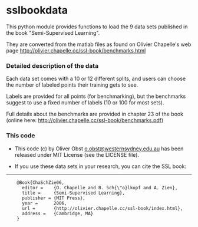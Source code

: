 # sslbookdata #

This python module provides functions to load the 9 data sets published in the book "Semi-Supervised Learning".

They are converted from the matlab files as found on Olivier Chapelle's web page
http://olivier.chapelle.cc/ssl-book/benchmarks.html

### Detailed description of the data ###

Each data set comes with a 10 or 12 different splits, and users can
choose the number of labeled points their training gets to see.

Labels are provided for all points (for benchmarking), but the
benchmarks suggest to use a fixed number of labels (10 or 100 for most
sets).

Full details about the benchmarks are provided in chapter 23 of the book
(online here: http://olivier.chapelle.cc/ssl-book/benchmarks.pdf)

### This code ###

* This code (c) by Oliver Obst <o.obst@westernsydney.edu.au>
  has been released under MIT License (see the LICENSE file).

* If you use these data sets in your research, you can cite the SSL book:

---
```
    @Book{ChaSchZie06,
      editor =	  {O. Chapelle and B. Sch{\"o}lkopf and A. Zien},
      title = 	  {Semi-Supervised Learning},
      publisher = {MIT Press},
      year = 	  2006,
      url =       {http://olivier.chapelle.cc/ssl-book/index.html},
      address =	  {Cambridge, MA}
    }
```